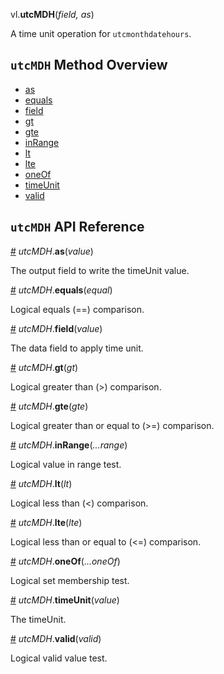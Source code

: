 vl.<b>utcMDH</b>(<em>field, as</em>)

A time unit operation for <code>utcmonthdatehours</code>.

## <code>utcMDH</code> Method Overview

* <a href="#as">as</a>
* <a href="#equals">equals</a>
* <a href="#field">field</a>
* <a href="#gt">gt</a>
* <a href="#gte">gte</a>
* <a href="#inRange">inRange</a>
* <a href="#lt">lt</a>
* <a href="#lte">lte</a>
* <a href="#oneOf">oneOf</a>
* <a href="#timeUnit">timeUnit</a>
* <a href="#valid">valid</a>

## <code>utcMDH</code> API Reference

<a id="as" href="#as">#</a>
<em>utcMDH</em>.<b>as</b>(<em>value</em>)

The output field to write the timeUnit value.

<a id="equals" href="#equals">#</a>
<em>utcMDH</em>.<b>equals</b>(<em>equal</em>)

Logical equals (==) comparison.

<a id="field" href="#field">#</a>
<em>utcMDH</em>.<b>field</b>(<em>value</em>)

The data field to apply time unit.

<a id="gt" href="#gt">#</a>
<em>utcMDH</em>.<b>gt</b>(<em>gt</em>)

Logical greater than (>) comparison.

<a id="gte" href="#gte">#</a>
<em>utcMDH</em>.<b>gte</b>(<em>gte</em>)

Logical greater than or equal to (>=) comparison.

<a id="inRange" href="#inRange">#</a>
<em>utcMDH</em>.<b>inRange</b>(<em>...range</em>)

Logical value in range test.

<a id="lt" href="#lt">#</a>
<em>utcMDH</em>.<b>lt</b>(<em>lt</em>)

Logical less than (<) comparison.

<a id="lte" href="#lte">#</a>
<em>utcMDH</em>.<b>lte</b>(<em>lte</em>)

Logical less than or equal to (<=) comparison.

<a id="oneOf" href="#oneOf">#</a>
<em>utcMDH</em>.<b>oneOf</b>(<em>...oneOf</em>)

Logical set membership test.

<a id="timeUnit" href="#timeUnit">#</a>
<em>utcMDH</em>.<b>timeUnit</b>(<em>value</em>)

The timeUnit.

<a id="valid" href="#valid">#</a>
<em>utcMDH</em>.<b>valid</b>(<em>valid</em>)

Logical valid value test.


